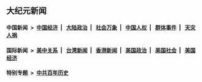 ## 大纪元新闻

#### 中国新闻 &nbsp;>&nbsp; [中国经济](indexes/ncid283/README.md?08190045) &nbsp;| &nbsp; [大陆政治](indexes/ncid277/README.md?08190045) &nbsp;| &nbsp; [社会万象](indexes/ncid282/README.md?08190045) &nbsp;| &nbsp; [中国人权](indexes/ncid278/README.md?08190045) &nbsp;| &nbsp; [群体事件](indexes/ncid279/README.md?08190045) &nbsp;| &nbsp; [天灾人祸](indexes/ncid280/README.md?08190045)

#### 国际新闻 &nbsp;>&nbsp; [美中关系](indexes/nf1412576/README.md?08190045) &nbsp;| &nbsp; [台湾新闻](indexes/ncid1349361/README.md?08190045) &nbsp;| &nbsp; [香港新闻](indexes/ncid1349362/README.md?08190045) &nbsp;| &nbsp; [美国政治](indexes/ncid1078159/README.md?08190045) &nbsp;| &nbsp; [美国社会](indexes/ncid1078160/README.md?08190045) &nbsp;| &nbsp; [美国经济](indexes/ncid1078158/README.md?08190045)

#### 特别专题 &nbsp;>&nbsp; [中共百年历史](https://github.com/epoch-news/epoch-special/blob/master/README.md?08190045)  

